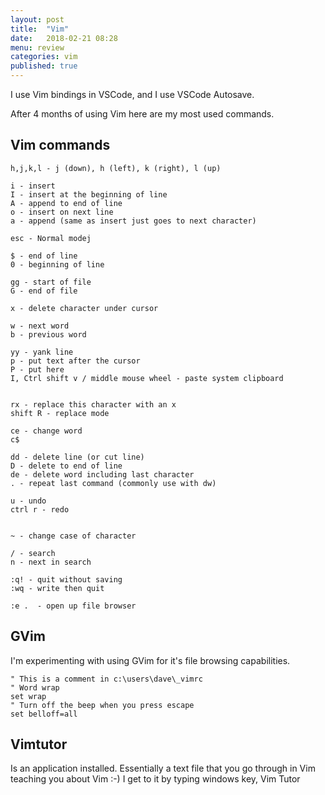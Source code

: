 ```yaml
---
layout: post
title:  "Vim"
date:   2018-02-21 08:28
menu: review
categories: vim 
published: true 
---
```

I use Vim bindings in VSCode, and I use VSCode Autosave. 

After 4 months of using Vim here are my most used commands.

## Vim commands
```
h,j,k,l - j (down), h (left), k (right), l (up) 

i - insert
I - insert at the beginning of line
A - append to end of line
o - insert on next line
a - append (same as insert just goes to next character)

esc - Normal modej

$ - end of line
0 - beginning of line

gg - start of file
G - end of file

x - delete character under cursor

w - next word
b - previous word

yy - yank line
p - put text after the cursor
P - put here
I, Ctrl shift v / middle mouse wheel - paste system clipboard


rx - replace this character with an x
shift R - replace mode

ce - change word
c$

dd - delete line (or cut line)
D - delete to end of line
de - delete word including last character
. - repeat last command (commonly use with dw)

u - undo
ctrl r - redo


~ - change case of character

/ - search
n - next in search

:q! - quit without saving
:wq - write then quit

:e .  - open up file browser

```

## GVim
I'm experimenting with using GVim for it's file browsing capabilities.

```
" This is a comment in c:\users\dave\_vimrc
" Word wrap
set wrap
" Turn off the beep when you press escape
set belloff=all
```


## Vimtutor
Is an application installed. Essentially a text file that you go through in Vim teaching you about Vim :-) I get to it by typing windows key, Vim Tutor